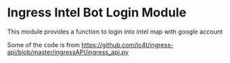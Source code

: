 # Ingress Intel Bot Login Module

This module provides a function to  login into intel map with google account

Some of the code is from https://github.com/lc4t/ingress-api/blob/master/ingressAPI/ingress_api.py